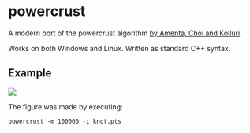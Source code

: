 # powercrust
A modern port of the powercrust algorithm [by Amenta, Choi and Kolluri](http://www.cs.ucdavis.edu/~amenta/powercrust.html).

Works on both Windows and Linux. Written as standard C++ syntax.

## Example
![](http://i.imgur.com/Zga0M3H.png)

The figure was made by executing:
```
powercrust -m 100000 -i knot.pts
```
